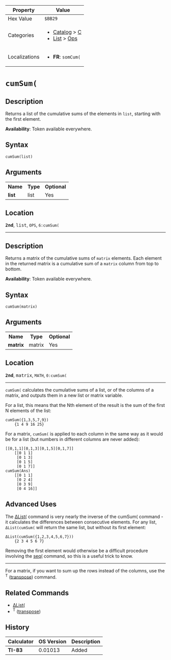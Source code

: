 | Property      | Value |
|---------------|-------|
| Hex Value     | `$BB29`|
| Categories    | <ul><li>[Catalog](<../categories/Catalog.md>) > [C](<../categories/Catalog.md#C>)</li><li>[List](<../categories/List.md>) > [Ops](<../categories/List.md#Ops>)</li></ul> |
| Localizations | <ul><li><b>FR</b>: `somCum(`</li></ul> |

# `cumSum(`

## Description
Returns a list of the cumulative sums of the elements in `list`, starting with the first element.


<b>Availability</b>: Token available everywhere.

## Syntax
`cumSum(list)`

## Arguments
<table>
<tr><th>Name</th><th>Type</th><th>Optional</th></tr>

<tr><td><b>list</b></td><td>list</td><td>Yes</td></tr>

</table>

## Location
<tt><kbd><b>2nd</b></kbd></tt>, <kbd>list</kbd>, `OPS`, `6:cumSum(`
<hr>

## Description
Returns a matrix of the cumulative sums of `matrix` elements. Each element in the returned matrix is a cumulative sum of a `matrix` column from top to bottom.


<b>Availability</b>: Token available everywhere.

## Syntax
`cumSum(matrix)`

## Arguments
<table>
<tr><th>Name</th><th>Type</th><th>Optional</th></tr>

<tr><td><b>matrix</b></td><td>matrix</td><td>Yes</td></tr>

</table>

## Location
<tt><kbd><b>2nd</b></kbd></tt>, <kbd>matrix</kbd>, `MATH`, `0:cumSum(`
<hr>

`cumSum(` calculates the cumulative sums of a list, or of the columns of a matrix, and outputs them in a new list or matrix variable.

For a list, this means that the Nth element of the result is the sum of the first N elements of the list:

```ti-basic
cumSum({1,3,5,7,9})
    {1 4 9 16 25}
```

For a matrix, `cumSum(` is applied to each column in the same way as it would be for a list (but numbers in different columns are never added):

```ti-basic
[[0,1,1][0,1,3][0,1,5][0,1,7]]
    [[0 1 1]
     [0 1 3]
     [0 1 5]
     [0 1 7]]
cumSum(Ans)
    [[0 1 1]
     [0 2 4]
     [0 3 9]
     [0 4 16]]
```

## Advanced Uses

The [ΔList(](/deltalist) command is very nearly the inverse of the cumSum( command - it calculates the differences between consecutive elements. For any list, `ΔList(cumSum(` will return the same list, but without its first element:

```ti-basic
ΔList(cumSum({1,2,3,4,5,6,7}))
    {2 3 4 5 6 7}
```

Removing the first element would otherwise be a difficult procedure involving the [seq(](/seq-list) command, so this is a useful trick to know.

* * *

For a matrix, if you want to sum up the rows instead of the columns, use the <sup>T</sup> ([transpose](/transpose)) command.

## Related Commands

*   [ΔList(](/deltalist)
*   <sup>T</sup> ([transpose](/transpose))

## History
| Calculator | OS Version | Description |
|------------|------------|-------------|
| <b>TI-83</b> | 0.01013 | Added |


